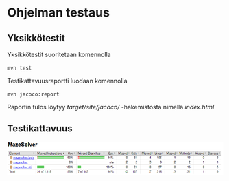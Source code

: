 # Ohjelman testaus

## Yksikkötestit

Yksikkötestit suoritetaan komennolla

```
mvn test
```

Testikattavuusraportti luodaan komennolla

```
mvn jacoco:report
```

Raportin tulos löytyy _target/site/jacoco/_ -hakemistosta nimellä _index.html_

## Testikattavuus

<img src="https://raw.githubusercontent.com/jarkmaen/labyrintin-ratkaisija/master/Dokumentaatio/kuvat/testikattavuus.PNG">
